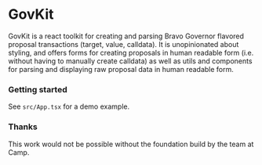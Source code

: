 # GovKit
GovKit is a react toolkit for creating and parsing Bravo Governor flavored proposal transactions (target, value, calldata). It is unopinionated about styling, and offers forms for creating proposals in human readable form (i.e. without having to manually create calldata) as well as utils and components for parsing and displaying raw proposal data in human readable form.

### Getting started
See `src/App.tsx` for a demo example.

### Thanks
This work would not be possible without the foundation build by the team at Camp.
